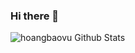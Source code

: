 ### Hi there 👋

<!--
**hoangbaovu/hoangbaovu** is a ✨ _special_ ✨ repository because its `README.md` (this file) appears on your GitHub profile.

Here are some ideas to get you started:

- 🔭 I’m currently working on ...
- 🌱 I’m currently learning ...
- 👯 I’m looking to collaborate on ...
- 🤔 I’m looking for help with ...
- 💬 Ask me about ...
- 📫 How to reach me: ...
- 😄 Pronouns: ...
- ⚡ Fun fact: ...
-->

![hoangbaovu Github Stats](https://github-readme-stats.vercel.app/api?username=PanJiaChen&show_icons=true&title_color=fff&icon_color=79ff97&text_color=9f9f9f&bg_color=151515)
